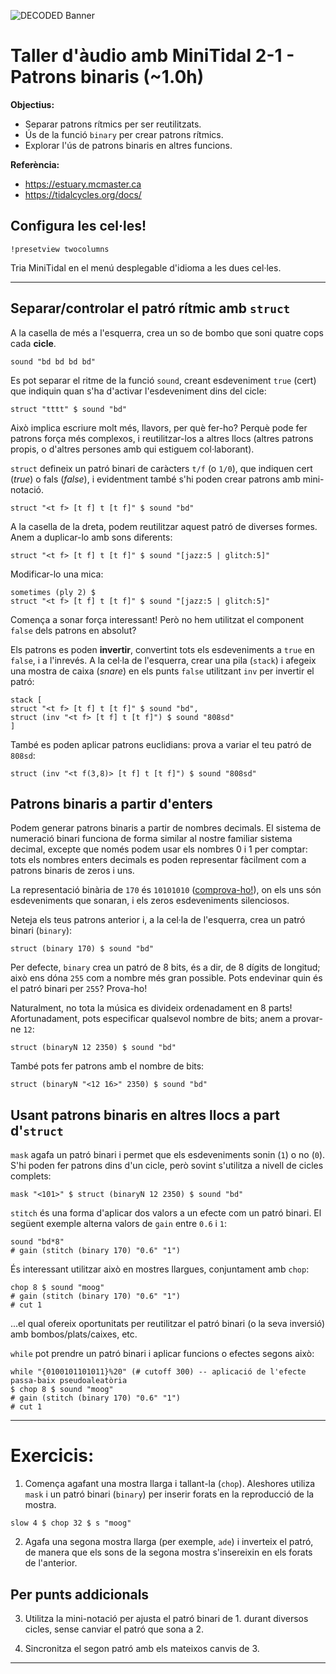 ![DECODED Banner](images/banner_minitidal.png)

# Taller d'àudio amb MiniTidal 2-1 - Patrons binaris (~1.0h)

**Objectius:**
 - Separar patrons rítmics per ser reutilitzats.
 - Ús de la funció `binary` per crear patrons rítmics.
 - Explorar l'ús de patrons binaris en altres funcions.

**Referència:**
 - https://estuary.mcmaster.ca
 - https://tidalcycles.org/docs/

## Configura les cel·les!

```
!presetview twocolumns
```

Tria MiniTidal en el menú desplegable d'idioma a les dues cel·les.

---

## Separar/controlar el patró rítmic amb `struct`

A la casella de més a l'esquerra, crea un so de bombo que soni quatre cops cada **cicle**.

```
sound "bd bd bd bd"
```

Es pot separar el ritme de la funció `sound`, creant esdeveniment `true` (cert) que indiquin quan s'ha d'activar l'esdeveniment dins del cicle:
```
struct "tttt" $ sound "bd"
```

Això implica escriure molt més, llavors, per què fer-ho? Perquè pode fer patrons força més complexos, i reutilitzar-los a altres llocs (altres patrons propis, o d'altres persones amb qui estiguem col·laborant).

`struct` defineix un patró binari de caràcters `t/f` (o `1/0`), que indiquen cert (_true_) o fals (_false_), i evidentment també s'hi poden crear patrons amb mini-notació.


```
struct "<t f> [t f] t [t f]" $ sound "bd"
```

A la casella de la dreta, podem reutilitzar aquest patró de diverses formes. Anem a duplicar-lo amb sons diferents:

```
struct "<t f> [t f] t [t f]" $ sound "[jazz:5 | glitch:5]"
```

Modificar-lo una mica:
```
sometimes (ply 2) $
struct "<t f> [t f] t [t f]" $ sound "[jazz:5 | glitch:5]"
```

Comença a sonar força interessant! Però no hem utilitzat el component `false` dels patrons en absolut?

Els patrons es poden **invertir**, convertint tots els esdeveniments a `true` en `false`, i a l'inrevés. A la cel·la de l'esquerra, crear una pila (`stack`) i afegeix una mostra de caixa (*snare*) en els punts `false` utilitzant `inv` per invertir el patró:
```
stack [
struct "<t f> [t f] t [t f]" $ sound "bd",
struct (inv "<t f> [t f] t [t f]") $ sound "808sd"
]
```

També es poden aplicar patrons euclidians: prova a variar el teu patró de `808sd`:
```
struct (inv "<t f(3,8)> [t f] t [t f]") $ sound "808sd"
```

## Patrons binaris a partir d'enters

Podem generar patrons binaris a partir de nombres decimals. El sistema de numeració binari funciona de forma similar al nostre familiar sistema decimal, excepte que només podem usar els nombres 0 i 1 per comptar: tots els nombres enters decimals es poden representar fàcilment com a patrons binaris de zeros i uns.

La representació binària de `170` és `10101010` ([comprova-ho!](https://www.rapidtables.com/convert/number/decimal-to-binary.html)), on els uns són esdeveniments que sonaran, i els zeros esdeveniments silenciosos.

Neteja els teus patrons anterior i, a la cel·la de l'esquerra, crea un patró binari (`binary`):
```
struct (binary 170) $ sound "bd"
```

Per defecte, `binary` crea un patró de 8 bits, és a dir, de 8 dígits de longitud; això ens dóna `255` com a nombre més gran possible. Pots endevinar quin és el patró binari per `255`? Prova-ho!

Naturalment, no tota la música es divideix ordenadament en 8 parts! Afortunadament, pots especificar qualsevol nombre de bits; anem a provar-ne `12`:
```
struct (binaryN 12 2350) $ sound "bd"
```

També pots fer patrons amb el nombre de bits:
```
struct (binaryN "<12 16>" 2350) $ sound "bd"
```

## Usant patrons binaris en altres llocs a part d'`struct`

`mask` agafa un patró binari i permet que els esdeveniments sonin (`1`) o no (`0`). S'hi poden fer patrons dins d'un cicle, però sovint s'utilitza a nivell de cicles complets:

```
mask "<101>" $ struct (binaryN 12 2350) $ sound "bd"
```

`stitch` és una forma d'aplicar dos valors a un efecte com un patró binari. El següent exemple alterna valors de `gain` entre `0.6` i `1`:
```
sound "bd*8"
# gain (stitch (binary 170) "0.6" "1")
```

És interessant utilitzar això en mostres llargues, conjuntament amb `chop`:
```
chop 8 $ sound "moog"
# gain (stitch (binary 170) "0.6" "1")
# cut 1
```

...el qual ofereix oportunitats per reutilitzar el patró binari (o la seva inversió) amb bombos/plats/caixes, etc.

`while` pot prendre un patró binari i aplicar funcions o efectes segons això:
```
while "{0100101101011}%20" (# cutoff 300) -- aplicació de l'efecte passa-baix pseudoaleatòria
$ chop 8 $ sound "moog"
# gain (stitch (binary 170) "0.6" "1")
# cut 1
```
---

# Exercicis:

1. Comença agafant una mostra llarga i tallant-la (`chop`). Aleshores utiliza `mask` i un patró binari (`binary`) per inserir forats en la reproducció de la mostra.

```
slow 4 $ chop 32 $ s "moog"
```

2. Agafa una segona mostra llarga (per exemple, `ade`) i inverteix el patró, de manera que els sons de la segona mostra s'insereixin en els forats de l'anterior.

## Per punts addicionals

3. Utilitza la mini-notació per ajusta el patró binari de 1. durant diversos cicles, sense canviar el patró que sona a 2.

4. Sincronitza el segon patró amb els mateixos canvis de 3.


---

